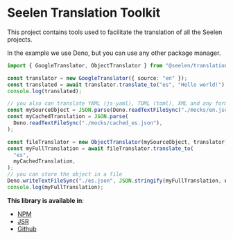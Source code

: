 # Seelen Translation Toolkit

This project contains tools used to facilitate the translation of all the Seelen
projects.

In the example we use Deno, but you can use any other package manager.

```ts
import { GoogleTranslator, ObjectTranslator } from "@seelen/translation-toolkit";

const translator = new GoogleTranslator({ source: "en" });
const translated = await translator.translate_to("es", "Hello world!");
console.log(translated);

// you also can translate YAML (js-yaml), TOML (toml), XML and any format that can be parsed as an JS Object
const mySourceObject = JSON.parse(Deno.readTextFileSync("./mocks/en.json"));
const myCachedTranslation = JSON.parse(
  Deno.readTextFileSync("./mocks/cached_es.json"),
);

const fileTranslator = new ObjectTranslator(mySourceObject, translator);
const myFullTranslation = await fileTranslator.translate_to(
  "es",
  myCachedTranslation,
);
// you can store the object in a file
Deno.writeTextFileSync("./es.json", JSON.stringify(myFullTranslation, null, 2));
console.log(myFullTranslation);
```

**This library is available in**:
- [NPM](https://www.npmjs.com/package/@seelen/translation-toolkit)
- [JSR](https://jsr.io/@seelen/translation-toolkit)
- [Github](https://github.com/Seelen-Inc/sl-translation-toolkit)